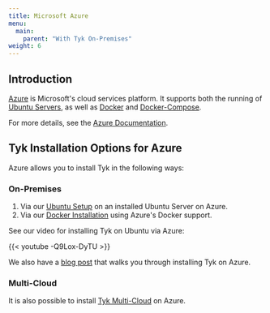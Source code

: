 ```yaml
---
title: Microsoft Azure
menu:
  main:
    parent: "With Tyk On-Premises"
weight: 6 
---
```


## Introduction
[Azure](https://azure.microsoft.com/en-us/overview/what-is-azure/) is Microsoft's cloud services platform. It supports both the running of [Ubuntu Servers](https://azuremarketplace.microsoft.com/en-us/marketplace/apps/Canonical.UbuntuServer?tab=Overview), as well as [Docker](https://www.docker.com/docker-azure) and [Docker-Compose](https://docs.microsoft.com/en-us/azure/virtual-machines/linux/docker-compose-quickstart).

For more details, see the [Azure Documentation](https://docs.microsoft.com/en-us/azure/).

## Tyk Installation Options for Azure 

Azure allows you to install Tyk in the following ways:

### On-Premises

1. Via our [Ubuntu Setup](/getting-started/installation/with-tyk-on-premises/on-ubuntu/) on an installed Ubuntu Server on Azure.
2. Via our [Docker Installation](/getting-started/installation/with-tyk-on-premises/docker/) using Azure's Docker support.

See our video for installing Tyk on Ubuntu via Azure:

{{< youtube -Q9Lox-DyTU >}}

We also have a [blog post](https://tyk.io/getting-started-with-tyk-on-microsoft-azure-and-ubuntu/) that walks you through installing Tyk on Azure.

### Multi-Cloud

It is also possible to install [Tyk Multi-Cloud](/getting-started/installation/with-tyk-multi-cloud/) on Azure.
